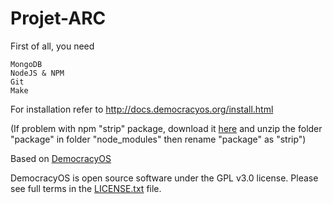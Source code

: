# Projet-ARC

First of all, you need

    MongoDB
    NodeJS & NPM
    Git 
    Make 

For installation refer to
http://docs.democracyos.org/install.html

(If problem with npm "strip" package, download it [here](https://www.versioneye.com/nodejs/strip/0.0.7) and unzip the folder "package" in folder "node_modules" then rename "package" as "strip")

Based on [DemocracyOS](http://democracyos.org/)

DemocracyOS is open source software under the GPL v3.0 license. Please see full terms in the [LICENSE.txt](LICENSE.txt) file.
